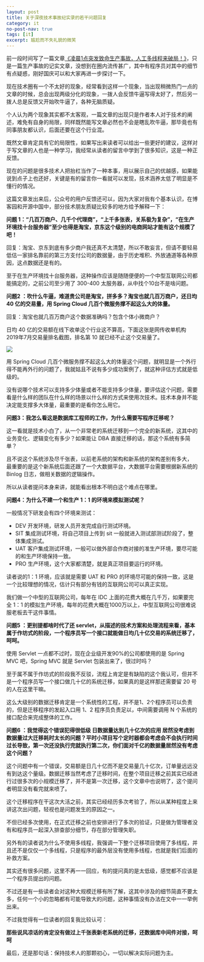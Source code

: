 ```yaml
---
layout: post
title: 关于深夜技术事故纪实录的若干问题回复
category: it
no-post-nav: true
tags: [it]
excerpt: 尴尬而不失礼貌的微笑
---
```


前一段时间写了一篇文章[《凌晨1点突发致命生产事故，人工多线程来破局！》](http://www.intelyes.xyz/arch/2019/07/30/deep-night-accident.html)，只是一篇生产事故的记实文章，没想到在圈内流传甚广，其中有程序员对其中的细节有点疑惑，刚好国庆可以和大家再进一步探讨一下。

现在技术圈有一个不太好的现象，经常看到这样一个现象，当出现稍微热门一点的文章的时候，总会出现两级分化的现象，一拨人会反馈牛逼写得太好了，然后另一拨人总是反馈又开始吹牛逼了，各种无脑质疑。

个人认为两个现象其实都不太客观，一篇文章的出现只是作者本人对于技术的阐述，难免有自身的局限，同样既然能写文章必然也不会是瞎乱吹牛逼，那毕竟也有同事朋友都认识，后面还要在这个行业混。

既然文章肯定具有它的局限性，如果写出来读者可以给出一些更好的建议，这样对于写文章的人也是一种学习，我经常从读者的留言中学到了很多知识，这是一种正反馈。

现在的问题是很多技术人把抬杠当作了一种本事，用以展示自己的优越感，如果能说到点子上也还好，关键是有的留言你一看就可以发现，技术涵养太低了明显是不懂行的情况。

这篇文章发出来后，公众号的用户反馈还可以，因为大家对我有个基本认识，在博客园和开源中国中，部分技术朋友质疑比较多的地方给予解释一下：

**问题 1：“几百万商户、几千个代理商”，“上千多张表，关系极为复杂”，“在生产环境找十台服务器”至少也得是淘宝，京东这个级别的电商网站才能有这个规模了吧！**

回复：淘宝、京东到底有多少商户我还真不太清楚，所以不敢妄言，但请不要轻易低估一家排名靠前的第三方支付公司的数据量，由于历史堆积、外放通道等各种原因，这点数据还是有的。

至于在生产环境找十台服务器，这种操作应该是随随便便的一个中型互联网公司都能搞定的，之前公司至少用了 300-400 太服务器，从中找个10台不是啥问题。

**问题2 ：吹什么牛逼，难道贵公司是淘宝，拼多多？淘宝也就几百万商户，还日均 40 亿的交易量，用 Spring Cloud 几百个微服务撑不起这么大的体量。**

回复：淘宝也就几百万商户这个数据准确吗？包含个体小微商户？

日均 40 亿的交易额在线下收单这个行业这不算高，下面这张是网传收单机构2019年7月交易量排名截图，排名第 10 就已经不止这个交易量了。

![](http://favorites.ren/assets/images/2019/it/techreply01.jpeg)

用 Spring Cloud 几百个微服务撑不起这么大的体量这个问题，就明显是一个外行得不能再外行的问题了，我就姑且不说有多少成功案例了，就这种评估方式就是低级的。

没有说哪个技术可以支持多少体量或者不能支持多少体量，要评估这个问题，需要看是什么样的团队在什么样的场景以什么样的方式来使用次技术。技术本身并不能决定能支撑多大体量，最重要的是看你怎么用它。

**问题3：我怎么看这是数据库工程师的工作，为什么需要写程序迁移呢？**

这一看就是技术小白了，从一个非常老的系统迁移到一个完全的新系统，这其中的业务变化、逻辑变化有多少？如果能让 DBA 直接迁移的话，那这个系统有多简单？

且不说这个系统涉及尽千张表，以前老系统的架构和新系统的架构差别有多大， 最重要的是这个新系统后面还跟了一个大数据平台，大数据平台需要根据新系统的 Binlog 日志，做相关数据的逻辑操作。

所以从读者提问本身来讲，就能看出根本不明白这个难点在哪里。

**问题4：为什么不建一个和生产 1：1 的环境来模拟测试呢？**

一般情况下研发会有四个环境来测试：

- DEV 开发环境，研发人员开发完成自行测试环境。
- SIT  集成测试环境，将自己项目上传到 sit 一般就进入测试部测试阶段了，整体集成测试。
- UAT  客户集成测试环境，一般可以做外部合作商对接的准生产环境，要尽可能的和生产环境保持一致。
- PRO 生产环境，这个大家都清楚，就是真正项目要运行的环境。

读者说的1：1 环境，应该就是需要 UAT 和 PRO 的环境尽可能的保持一致，这是一个比较理想的情况，估计只有部分有钱的互联网公司可以真正实现。

我们做一个中型的互联网公司，每年在 IDC 上面的花费大概在几千万，如果要完全 1：1 的模拟生产环境，每年的花费大概在1000万以上，中型互联网公司很难说服老板去干这件事情。

**问题5  ：更别提都啥时代了还 servlet，从描述的技术方案和处理流程来看，基本属于作坊式的阶段，一个程序员写一个接口就能做日均几十亿交易的系统迁移了，呵呵。**

使用 Servlet 一点都不过时，现在企业级开发90%的公司都使用的是 Spring MVC 吧，Spring MVC 就是 Servlet 包装出来了，很过时吗？

至于属不属于作坊式的阶段我不反驳，流程上肯定是有缺陷的这个我认可，但并不是一个程序员写一个接口做几十亿的系统迁移，如果真的是这样那还需要留 20 号的人在这里干嘛。

这么大级别的数据迁移肯定是一个系统性的工程，并不是1、2个程序员可以负责的，但是迁移程序的发起入口用 1、2 程序员负责足以，中间需要调用 N 个系统的接口配合来完成整体的工作。

**问题6 ：我觉得这个错误犯得很低级 日数据量达到几十亿次的应用 居然没考虑到数据量过大迁移耗时太长的问题？平时小项目写个定时器都会考虑会不会执行时间过长导致，第一次还没执行完就执行第二次，你们面对千亿的数据量居然没有考虑这个问题？**

这个问题中有一个错误，交易额是日几十亿而不是交易量几十亿次，订单量远远没有到达这个量级。数据迁移当然考虑了迁移时间，在整个项目迁移之前其实已经进行过很多次的小规模迁移了，并不是第一次迁移，这个文章中也说明了，这个提问者明显没有看完就来喷了。

这个迁移程序在干这次大活之前，其实已经经历多次考验了，所以从某种程度上来讲这次出问题，轻视也是问题发生的原因之一。

不但已经多次使用，在正式迁移之前也安排进行了多次的验证，只是做为管理者没有和程序员一起深入排查部分细节，存在部分管理失职。

另外有的读者说为什么不使用多线程，我强调一下整个迁移项目使用了多线程，并且还不是仅仅一个多线程，只是程序的最外层没有使用多线程，也就是我们后面的补救方案。

其实还有很多问题，这里不再一一回应，有的提问真的是太低级，感觉都不应该是一个程序员提出的问题。

不过还是有一些读者会对这种大规模迁移有所了解，这其中涉及的细节简直不要太多，任何一个小的忽略都有可能导致大的问题，这种事情没有办法在文中一一举例出来。

不过我觉得有一位读者的回复我比较认可：

**那些说风凉话的肯定没有做过上千张表新老系统的迁移，还数据库中间件对接，呵呵**

最后，还是那句话：保持技术人的那颗初心，一切以解决实际问题为主。